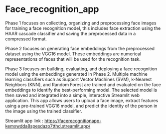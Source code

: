 # Face_recognition_app
Phase 1 focuses on collecting, organizing and preprocessing face images for training a face recognition model, this includes face extraction using the HAAR cascade classifier and saving the preprocessed data in a compressed format.

Phase 2 focuses on generating face embeddings from the preprocessed dataset using the VGG16 model. These embeddings are numerical representations of faces that will be used for the recognition task.

Phase 3 focuses on building, evaluating, and deploying a face recognition model using the embeddings generated in Phase 2. Multiple machine learning classifiers such as Support Vector Machines (SVM), k-Nearest Neighbors (KNN), and Random Forest are trained and evaluated on the face embeddings to identify the best-performing model. The selected model is then saved and integrated into a simple, interactive Streamlit web application. This app allows users to upload a face image, extract features using a pre-trained VGG16 model, and predict the identity of the person in the image using the trained classifier.

Streamlit app link :
https://facerecognitionapp-kemxwdda8spesdazo7tthd.streamlit.app/
